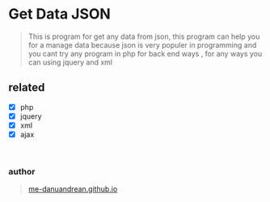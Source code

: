  # Get Data JSON
 > This is program for get any data from json, this program can help you for a manage data because json is very populer in programming and you cant try any program in php for back end ways , for any ways you can using jquery and xml
 
 ## related
 - [x] php 
 - [x] jquery
 - [x] xml
 - [x] ajax
 
 <br>
 
 ### author 
 > <a href="https://me-danuandrean.github.io">me-danuandrean.github.io</a>
